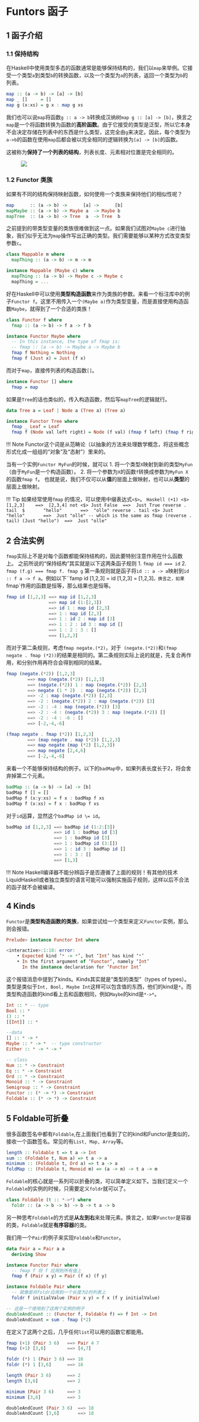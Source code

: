 # Funtors 函子

## 1 函子介绍

### 1.1 保持结构

在Haskell中使用类型多态的函数通常是能够保持结构的，我们以`map`来举例。它接受一个类型`a`到类型`b`的转换函数，以及一个类型为`a`的列表，返回一个类型为`b`的列表。

```Haskell
map :: (a -> b) -> [a] -> [b]
map _ []     = []
map g (x:xs) = g x : map g xs
```

我们也可以说`map`将函数`g :: a -> b`转换成汉纳树`map g :: [a] -> [b]`，换言之`map`是一个将函数转换为函数的**高阶函数**。由于它接受的类型是泛型，所以它本身不会决定存储在列表中的东西是什么类型，这完全由`g`来决定。因此，每个类型为`a->b`的函数在使用`map`后都会被以完全相同的逻辑转换为`[a] -> [b]`的函数。

这被称为**保持了一个列表的结构**，列表长度、元素相对位置是完全相同的。
<figure><img src="Haskell.asset/12.1%20map.svg"/></figure>


### 1.2 Functor 类族

如果有不同的结构保持映射函数，如何使用一个类族来保持他们的相似性呢？

```Haskell
map      :: (a -> b) ->      [a] ->      [b]
mapMaybe :: (a -> b) -> Maybe a  -> Maybe b
mapTree  :: (a -> b) -> Tree  a  -> Tree  b
```

之前提到的带类型变量的类族很难做到这一点。如果我们试图对`Maybe c`进行抽象，我们似乎无法为`map`操作写出正确的类型。我们需要能够以某种方式改变类型参数`c`。

```Haskell
class Mappable m where
  mapThing :: (a -> b) -> m -> m

instance Mappable (Maybe c) where
  mapThing :: (a -> b) -> Maybe c -> Maybe c
  mapThing = ...
```

好在Haskell中可以使用**类型构造函数**来作为类族的参数。来看一个标注库中的例子`Functor f`。这里不用传入一个`(Maybe a)`作为类型变量，而是直接使用构造函数`Maybe`，就得到了一个合适的类族！

```Haskell
class Functor f where
  fmap :: (a -> b) -> f a -> f b

instance Functor Maybe where
  -- In this instance, the type of fmap is:
  -- fmap :: (a -> b) -> Maybe a -> Maybe b
  fmap f Nothing = Nothing
  fmap f (Just x) = Just (f x)


```

而对于`map`，直接传列表的构造函数`[]`。

```Haskell
instance Functor [] where
  fmap = map
```

如果是`Tree`的话也类似的，传入构造函数，然后写`mapTree`的逻辑就行。

```Haskell
data Tree a = Leaf | Node a (Tree a) (Tree a)

instance Functor Tree where
  fmap _ Leaf = Leaf
  fmap f (Node val left right) = Node (f val) (fmap f left) (fmap f right)
```

!!! Note
    Functor这个词是从范畴论（以抽象的方法来处理数学概念，将这些概念形式化成一组组的“对象”及“态射”）里来的。

当有一个实例`Functor MyFun`的时候，就可以
    1. 将一个类型`X`映射到新的类型`MyFun`（由于`MyFun`是一个构造函数）。
    2. 将一个参数为`X`的函数`f`转换成参数为`MyFun X`的函数`fmap f`。
也就是说，我们不仅可以从**值**的层面上做映射，也可以从**类型**的层面上做映射。

!!! Tip
    如果经常使用`fmap` 的情况，可以使用中缀表达式`<$>`。
    ```Haskell
    (+1) <$> [1,2,3]    ==>  [2,3,4]
    not <$> Just False  ==>  Just True
    reverse . tail  $       "hello"       ==>  "olle"
    reverse . tail <$> Just "hello"       ==>  Just "olle"
    -- which is the same as
    fmap (reverse . tail) (Just "hello")  ==>  Just "olle"```

## 2 合法实例

`fmap`实际上不是对每个函数都能保持结构的，因此要特别注意作用在什么函数上。
之前所说的“保持结构”其实就是以下这两条函子规则
    1. `fmap id === id`
    2. `fmap (f.g) === fmap f. fmap g`
第一条规则就是函子将`id :: a -> a`映射到`id :: f a -> f a`。例如以下``famp id [1,2,3] = id [1,2,3] = [1,2,3]`。换言之，如果`fmap`作用的函数是恒等，那么结果也是恒等。

```Haskell
fmap id [1,2,3] ==> map id [1,2,3]
                ==> map id (1:[2,3])
                ==> id 1 : map id [2,3]
                ==> 1 : map id [2,3]
                ==> 1 : id 2 : map id [3]
                ==> 1 : 2 : id 3 : map id []
                ==> 1 : 2 : 3 : []
                === [1,2,3]
```

而对于第二条规则，考虑`fmap negate.(*2)`，对于` (negate.(*2))`和`(fmap negate . fmap (*2))`的结果是相同的。第二条规则实际上说的就是，先复合再作用，和分别作用再符合会得到相同的结果。

```Haskell
fmap (negate.(*2)) [1,2,3] 
        ==> map (negate.(*2)) [1,2,3]
        ==> (negate.(*2)) 1 : map (negate.(*2)) [2,3]
        ==> negate (1 * 2)  : map (negate.(*2)) [2,3]
        ==> -2 : map (negate.(*2)) [2,3]
        ==> -2 : (negate.(*2)) 2 : map (negate.(*2)) [3]
        ==> -2 : -4 : map (negate.(*2)) [3]
        ==> -2 : -4 : (negate.(*2)) 3 : map (negate.(*2)) []
        ==> -2 : -4 : -6 : []
        ==> [-2,-4,-6]

(fmap negate . fmap (*2)) [1,2,3] 
        ==> (map negate . map (*2)) [1,2,3]
        ==> map negate (map (*2) [1,2,3])
        ==> map negate [2,4,6]
        ==> [-2,-4,-6]
```

来看一个不能够保持结构的例子。以下的`badMap`中，如果列表长度长于2，将会舍弃掉第二个元素。

```Haskell
badMap :: (a -> b) -> [a] -> [b]
badMap f [] = []
badMap f (x:y:xs) = f x : badMap f xs
badMap f (x:xs) = f x : badMap f xs
```

对于`id`运算，显然这个`badMap id \= id`。

```Haskell
badMap id [1,2,3] ==> badMap id (1:2:[3])
                  ==> id 1 : badMap id [3]
                  ==> 1 : badMap id [3]
                  ==> 1 : badMap id (3:[])
                  ==> 1 : id 3 : badMap id []
                  ==> 1 : 3 : []
                  ==> [1,3]
```

!!! Note
    Haskell编译器不能分辨函子是否遵循了上面的规则！有其他的技术LiquidHaskell或者独立类型的语言可能可以强制实施函子规则，这样以后不合法的函子就不会被编译。
    
## 4 Kinds

`Functor`是**类型构造函数的类族**，如果尝试给一个类型来定义`Functor`实例，那么则会报错。

```Haskell
Prelude> instance Functor Int where

<interactive>:1:18: error:
    • Expected kind ‘* -> *’, but ‘Int’ has kind ‘*’
    • In the first argument of ‘Functor’, namely ‘Int’
      In the instance declaration for ‘Functor Int’
```

这个报错消息中提到了kinds。Kinds其实就是“类型的类型”（types of types）。类型是类似于`Int, Bool, Maybe Int`这样可以包含值的东西，他们的kind是`*`。而类型构造函数的kind看上去和函数相同，例如`Maybe`的kind是`*->*`。

```Haskell
Int :: * -- type 
Bool :: *
() :: *
[[Int]] :: *

--data 
[] :: * -> *
Maybe :: * -> *  -- type constructor
Either :: * -> * -> *

-- class
Num :: * -> Constraint
Eq :: * -> Constraint
Ord :: * -> Constraint
Monoid :: * -> Constraint
Semigroup :: * -> Constraint
Functor :: (* -> *) -> Constraint
Foldable :: (* -> *) -> Constraint
```

## 5 Foldable可折叠

很多函数签名中都有`Foldable`,在上面我们也看到了它的kind和Functor是类似的，接收一个函数签名。常见的有`List, Map, Array`等。

```Haskell
length :: Foldable t => t a -> Int
sum :: (Foldable t, Num a) => t a -> a
minimum :: (Foldable t, Ord a) => t a -> a
foldMap :: (Foldable t, Monoid m) => (a -> m) -> t a -> m
```

`Foldable`的核心就是一系列可以折叠的类，可以简单定义如下。当我们定义一个`Foldable`的实例的时候，只需要定义`foldr`就可以了。

```Haskell
class Foldable (t :: *->*) where
  foldr :: (a -> b -> b) -> b -> t a -> b
```

另一种思考`Foldable`的方式是**从左到右**来处理元素。换言之，如果`Functor`是容器的类，`Foldable`就是**有序容器**的类。

我们用一个`Pair`的例子来实现`Foldable`和`Functor`。

```Haskell
data Pair a = Pair a a
  deriving Show

instance Functor Pair where
  -- fmap f 将 f 应用到所有值上
  fmap f (Pair x y) = Pair (f x) (f y)

instance Foldable Pair where
  -- 就像是将foldr应用到一个长度为2的列表上
  foldr f initialValue (Pair x y) = f x (f y initialValue)

-- 这是一个使用到了这两个实例的例子
doubleAndCount :: (Functor f, Foldable f) => f Int -> Int
doubleAndCount = sum . fmap (*2)
```

在定义了这两个之后，几乎任何`list`可以用的函数它都能用。

```Haskell
fmap (+1) (Pair 3 6)   ==> Pair 4 7
fmap (+1) [3,6]        ==> [4,7]

foldr (*) 1 (Pair 3 6) ==> 18
foldr (*) 1 [3,6]      ==> 18

length (Pair 3 6)      ==> 2
length [3,6]           ==> 2

minimum (Pair 3 6)     ==> 3
minimum [3,6]          ==> 3

doubleAndCount (Pair 3 6)  ==> 18
doubleAndCount [3,6]       ==> 18
```
